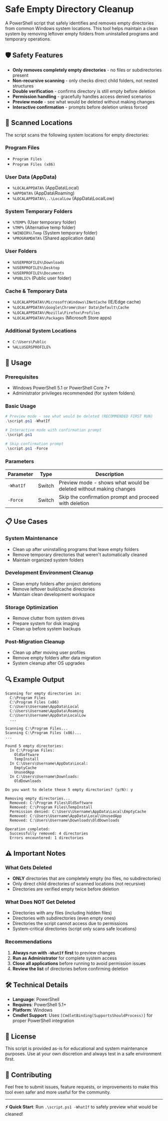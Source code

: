 # Safe Empty Directory Cleanup

A PowerShell script that safely identifies and removes empty directories from common Windows system locations. This tool helps maintain a clean system by removing leftover empty folders from uninstalled programs and temporary operations.

## 🛡️ Safety Features

- **Only removes completely empty directories** - no files or subdirectories present
- **Non-recursive scanning** - only checks direct child folders, not nested structures
- **Double verification** - confirms directory is still empty before deletion
- **Permission handling** - gracefully handles access denied scenarios
- **Preview mode** - see what would be deleted without making changes
- **Interactive confirmation** - prompts before deletion unless forced

## 📂 Scanned Locations

The script scans the following system locations for empty directories:

### Program Files
- `Program Files`
- `Program Files (x86)`

### User Data (AppData)
- `%LOCALAPPDATA%` (AppData\Local)
- `%APPDATA%` (AppData\Roaming)
- `%LOCALAPPDATA%\..\LocalLow` (AppData\LocalLow)

### System Temporary Folders
- `%TEMP%` (User temporary folder)
- `%TMP%` (Alternative temp folder)
- `%WINDIR%\Temp` (System temporary folder)
- `%PROGRAMDATA%` (Shared application data)

### User Folders
- `%USERPROFILE%\Downloads`
- `%USERPROFILE%\Desktop`
- `%USERPROFILE%\Documents`
- `%PUBLIC%` (Public user folder)

### Cache & Temporary Data
- `%LOCALAPPDATA%\Microsoft\Windows\INetCache` (IE/Edge cache)
- `%LOCALAPPDATA%\Google\Chrome\User Data\Default\Cache`
- `%LOCALAPPDATA%\Mozilla\Firefox\Profiles`
- `%LOCALAPPDATA%\Packages` (Microsoft Store apps)

### Additional System Locations
- `C:\Users\Public`
- `%ALLUSERSPROFILE%`

## 🚀 Usage

### Prerequisites
- Windows PowerShell 5.1 or PowerShell Core 7+
- Administrator privileges recommended (for system folders)

### Basic Usage

```powershell
# Preview mode - see what would be deleted (RECOMMENDED FIRST RUN)
.\script.ps1 -WhatIf

# Interactive mode with confirmation prompt
.\script.ps1

# Skip confirmation prompt
.\script.ps1 -Force
```

### Parameters

| Parameter | Type | Description |
|-----------|------|-------------|
| `-WhatIf` | Switch | Preview mode - shows what would be deleted without making changes |
| `-Force` | Switch | Skip the confirmation prompt and proceed with deletion |

## 📋 Use Cases

### System Maintenance
- Clean up after uninstalling programs that leave empty folders
- Remove temporary directories that weren't automatically cleaned
- Maintain organized system folders

### Development Environment Cleanup
- Clean empty folders after project deletions
- Remove leftover build/cache directories
- Maintain clean development workspace

### Storage Optimization
- Remove clutter from system drives
- Prepare system for disk imaging
- Clean up before system backups

### Post-Migration Cleanup
- Clean up after moving user profiles
- Remove empty folders after data migration
- System cleanup after OS upgrades

## 🔍 Example Output

```
Scanning for empty directories in:
  C:\Program Files
  C:\Program Files (x86)
  C:\Users\Username\AppData\Local
  C:\Users\Username\AppData\Roaming
  C:\Users\Username\AppData\LocalLow
  ...

Scanning C:\Program Files...
Scanning C:\Program Files (x86)...
...

Found 5 empty directories:
  In C:\Program Files:
    OldSoftware
    TempInstall
  In C:\Users\Username\AppData\Local:
    EmptyCache
    UnusedApp
  In C:\Users\Username\Downloads:
    OldDownloads

Do you want to delete these 5 empty directories? (y/N): y

Removing empty directories...
  Removed: C:\Program Files\OldSoftware
  Removed: C:\Program Files\TempInstall
  Permission denied: C:\Users\Username\AppData\Local\EmptyCache
  Removed: C:\Users\Username\AppData\Local\UnusedApp
  Removed: C:\Users\Username\Downloads\OldDownloads

Operation completed:
  Successfully removed: 4 directories
  Errors encountered: 1 directories
```

## ⚠️ Important Notes

### What Gets Deleted
- **ONLY** directories that are completely empty (no files, no subdirectories)
- Only direct child directories of scanned locations (not recursive)
- Directories are verified empty twice before deletion

### What Does NOT Get Deleted
- Directories with any files (including hidden files)
- Directories with subdirectories (even empty ones)
- Directories the script cannot access due to permissions
- System-critical directories (script only scans safe locations)

### Recommendations
1. **Always run with `-WhatIf` first** to preview changes
2. **Run as Administrator** for complete system access
3. **Close all applications** before running to avoid permission issues
4. **Review the list** of directories before confirming deletion

## 🛠️ Technical Details

- **Language**: PowerShell
- **Requires**: PowerShell 5.1+
- **Platform**: Windows
- **Cmdlet Support**: Uses `[CmdletBinding(SupportsShouldProcess)]` for proper PowerShell integration

## 📄 License

This script is provided as-is for educational and system maintenance purposes. Use at your own discretion and always test in a safe environment first.

## 🤝 Contributing

Feel free to submit issues, feature requests, or improvements to make this tool even safer and more useful for the community.

---

**⚡ Quick Start**: Run `.\script.ps1 -WhatIf` to safely preview what would be cleaned!
